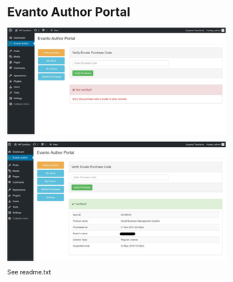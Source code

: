 # Evanto Author Portal


![Screenshot](/assets/screenshots/not-verified.jpg?raw=true "Not verified!")

![Screenshot](/assets/screenshots/verified.jpg?raw=true "Verified!")

See readme.txt